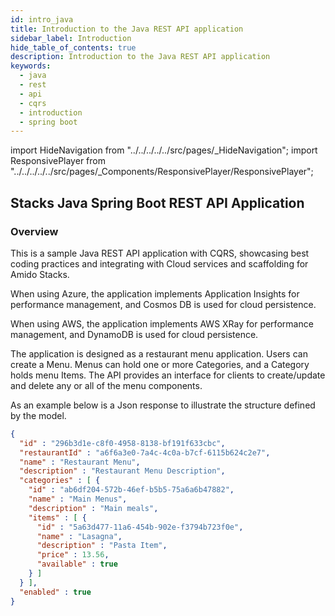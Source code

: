 ```yaml
---
id: intro_java
title: Introduction to the Java REST API application
sidebar_label: Introduction
hide_table_of_contents: true
description: Introduction to the Java REST API application
keywords:
  - java
  - rest 
  - api
  - cqrs
  - introduction
  - spring boot
---
```


import HideNavigation  from "../../../../../src/pages/_HideNavigation";
import ResponsivePlayer from "../../../../../src/pages/_Components/ResponsivePlayer/ResponsivePlayer";


## Stacks Java Spring Boot REST API Application

### Overview

This is a sample Java REST API application with CQRS, showcasing best coding practices and integrating with Cloud services
and scaffolding for Amido Stacks.

When using Azure, the application implements Application Insights for performance management,
and Cosmos DB is used for cloud persistence.

When using AWS, the application implements AWS XRay for performance management,
and DynamoDB is used for cloud persistence.

The application is designed as a restaurant menu application. Users can create a Menu.
Menus can hold one or more Categories, and a Category holds menu Items.
The API provides an interface for clients to create/update and delete any or all of the menu components.

<ResponsivePlayer url="https://vimeo.com/486755314" />

As an example below is a Json response to illustrate the structure defined by the model.

```json
{
  "id" : "296b3d1e-c8f0-4958-8138-bf191f633cbc",
  "restaurantId" : "a6f6a3e0-7a4c-4c0a-b7cf-6115b624c2e7",
  "name" : "Restaurant Menu",
  "description" : "Restaurant Menu Description",
  "categories" : [ {
    "id" : "ab6df204-572b-46ef-b5b5-75a6a6b47882",
    "name" : "Main Menus",
    "description" : "Main meals",
    "items" : [ {
      "id" : "5a63d477-11a6-454b-902e-f3794b723f0e",
      "name" : "Lasagna",
      "description" : "Pasta Item",
      "price" : 13.56,
      "available" : true
    } ]
  } ],
  "enabled" : true
}
```

<HideNavigation prev />
